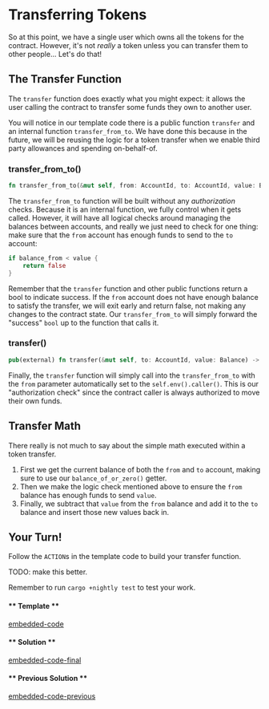 Transferring Tokens
===

So at this point, we have a single user which owns all the tokens for the contract. However, it's not _really_ a token unless you can transfer them to other people... Let's do that!

## The Transfer Function

The `transfer` function does exactly what you might expect: it allows the user calling the contract to transfer some funds they own to another user.

You will notice in our template code there is a public function `transfer` and an internal function `transfer_from_to`. We have done this because in the future, we will be reusing the logic for a token transfer when we enable third party allowances and spending on-behalf-of.

### transfer_from_to()

```rust
fn transfer_from_to(&mut self, from: AccountId, to: AccountId, value: Balance) -> bool {/* --snip-- */}
```

The `transfer_from_to` function will be built without any _authorization_ checks. Because it is an internal function, we fully control when it gets called. However, it will have all logical checks around managing the balances between accounts, and really we just need to check for one thing: make sure that the `from` account has enough funds to send to the `to` account:

```rust
if balance_from < value {
    return false
}
```

Remember that the `transfer` function and other public functions return a bool to indicate success. If the `from` account does not have enough balance to satisfy the transfer, we will exit early and return false, not making any changes to the contract state. Our `transfer_from_to` will simply forward the "success" `bool` up to the function that calls it.

### transfer()

```rust
pub(external) fn transfer(&mut self, to: AccountId, value: Balance) -> bool {...}
```

Finally, the `transfer` function will simply call into the `transfer_from_to` with the `from` parameter automatically set to the `self.env().caller()`. This is our "authorization check" since the contract caller is always authorized to move their own funds.

## Transfer Math

There really is not much to say about the simple math executed within a token transfer.

1. First we get the current balance of both the `from` and `to` account, making sure to use our `balance_of_or_zero()` getter.
2. Then we make the logic check mentioned above to ensure the `from` balance has enough funds to send `value`.
3. Finally, we subtract that `value` from the `from` balance and add it to the `to` balance and insert those new values back in.

## Your Turn!

Follow the `ACTION`s in the template code to build your transfer function.

TODO: make this better.

Remember to run `cargo +nightly test` to test your work.

<!-- tabs:start -->

#### ** Template **

[embedded-code](./assets/2.2-template.rs ':include :type=code embed-template')

#### ** Solution **

[embedded-code-final](./assets/2.2-finished-code.rs ':include :type=code embed-final')

#### ** Previous Solution **

[embedded-code-previous](./assets/2.1-finished-code.rs ':include :type=code embed-previous')

<!-- tabs:end -->